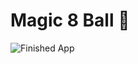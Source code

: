 


# Magic 8 Ball 🎱






![Finished App](https://github.com/londonappbrewery/Images/blob/master/8-ball-flutter-gif.gif)



